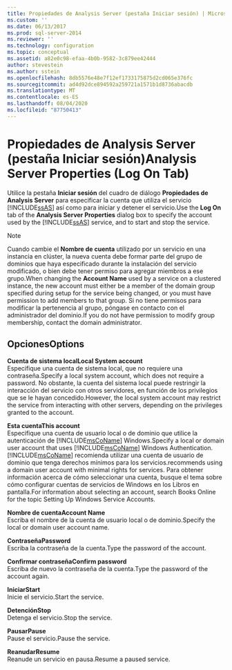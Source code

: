 ```yaml
---
title: Propiedades de Analysis Server (pestaña Iniciar sesión) | Microsoft Docs
ms.custom: ''
ms.date: 06/13/2017
ms.prod: sql-server-2014
ms.reviewer: ''
ms.technology: configuration
ms.topic: conceptual
ms.assetid: a82e0c98-efaa-4b0b-9582-3c879ee42444
author: stevestein
ms.author: sstein
ms.openlocfilehash: 8db5576e48e7f12ef1733175875d2cd065e376fc
ms.sourcegitcommit: ad4d92dce894592a259721a1571b1d8736abacdb
ms.translationtype: MT
ms.contentlocale: es-ES
ms.lasthandoff: 08/04/2020
ms.locfileid: "87750413"
---
```

# <a name="analysis-server-properties-log-on-tab"></a><span data-ttu-id="99221-102">Propiedades de Analysis Server (pestaña Iniciar sesión)</span><span class="sxs-lookup"><span data-stu-id="99221-102">Analysis Server Properties (Log On Tab)</span></span>
  <span data-ttu-id="99221-103">Utilice la pestaña **Iniciar sesión** del cuadro de diálogo **Propiedades de Analysis Server** para especificar la cuenta que utiliza el servicio [!INCLUDE[ssAS](../../includes/ssas-md.md)] así como para iniciar y detener el servicio.</span><span class="sxs-lookup"><span data-stu-id="99221-103">Use the **Log On** tab of the **Analysis Server Properties** dialog box to specify the account used by the [!INCLUDE[ssAS](../../includes/ssas-md.md)] service, and to start and stop the service.</span></span>  
  
> [!NOTE]  
>  <span data-ttu-id="99221-104">Cuando cambie el **Nombre de cuenta** utilizado por un servicio en una instancia en clúster, la nueva cuenta debe formar parte del grupo de dominios que haya especificado durante la instalación del servicio modificado, o bien debe tener permiso para agregar miembros a ese grupo.</span><span class="sxs-lookup"><span data-stu-id="99221-104">When changing the **Account Name** used by a service on a clustered instance, the new account must either be a member of the domain group specified during setup for the service being changed, or you must have permission to add members to that group.</span></span> <span data-ttu-id="99221-105">Si no tiene permisos para modificar la pertenencia al grupo, póngase en contacto con el administrador del dominio.</span><span class="sxs-lookup"><span data-stu-id="99221-105">If you do not have permission to modify group membership, contact the domain administrator.</span></span>  
  
## <a name="options"></a><span data-ttu-id="99221-106">Opciones</span><span class="sxs-lookup"><span data-stu-id="99221-106">Options</span></span>  
 <span data-ttu-id="99221-107">**Cuenta de sistema local**</span><span class="sxs-lookup"><span data-stu-id="99221-107">**Local System account**</span></span>  
 <span data-ttu-id="99221-108">Especifique una cuenta de sistema local, que no requiere una contraseña.</span><span class="sxs-lookup"><span data-stu-id="99221-108">Specify a local system account, which does not require a password.</span></span> <span data-ttu-id="99221-109">No obstante, la cuenta del sistema local puede restringir la interacción del servicio con otros servidores, en función de los privilegios que se le hayan concedido.</span><span class="sxs-lookup"><span data-stu-id="99221-109">However, the local system account may restrict the service from interacting with other servers, depending on the privileges granted to the account.</span></span>  
  
 <span data-ttu-id="99221-110">**Esta cuenta**</span><span class="sxs-lookup"><span data-stu-id="99221-110">**This account**</span></span>  
 <span data-ttu-id="99221-111">Especifique una cuenta de usuario local o de dominio que utilice la autenticación de [!INCLUDE[msCoName](../../includes/msconame-md.md)] Windows.</span><span class="sxs-lookup"><span data-stu-id="99221-111">Specify a local or domain user account that uses [!INCLUDE[msCoName](../../includes/msconame-md.md)] Windows Authentication.</span></span> [!INCLUDE[msCoName](../../includes/msconame-md.md)] <span data-ttu-id="99221-112">recomienda utilizar una cuenta de usuario de dominio que tenga derechos mínimos para los servicios.</span><span class="sxs-lookup"><span data-stu-id="99221-112">recommends using a domain user account with minimal rights for services.</span></span> <span data-ttu-id="99221-113">Para obtener información acerca de cómo seleccionar una cuenta, busque el tema sobre cómo configurar cuentas de servicios de Windows en los Libros en pantalla.</span><span class="sxs-lookup"><span data-stu-id="99221-113">For information about selecting an account, search Books Online for the topic Setting Up Windows Service Accounts.</span></span>  
  
 <span data-ttu-id="99221-114">**Nombre de cuenta**</span><span class="sxs-lookup"><span data-stu-id="99221-114">**Account Name**</span></span>  
 <span data-ttu-id="99221-115">Escriba el nombre de la cuenta de usuario local o de dominio.</span><span class="sxs-lookup"><span data-stu-id="99221-115">Specify the local or domain user account name.</span></span>  
  
 <span data-ttu-id="99221-116">**Contraseña**</span><span class="sxs-lookup"><span data-stu-id="99221-116">**Password**</span></span>  
 <span data-ttu-id="99221-117">Escriba la contraseña de la cuenta.</span><span class="sxs-lookup"><span data-stu-id="99221-117">Type the password of the account.</span></span>  
  
 <span data-ttu-id="99221-118">**Confirmar contraseña**</span><span class="sxs-lookup"><span data-stu-id="99221-118">**Confirm password**</span></span>  
 <span data-ttu-id="99221-119">Escriba de nuevo la contraseña de la cuenta.</span><span class="sxs-lookup"><span data-stu-id="99221-119">Type the password of the account again.</span></span>  
  
 <span data-ttu-id="99221-120">**Iniciar**</span><span class="sxs-lookup"><span data-stu-id="99221-120">**Start**</span></span>  
 <span data-ttu-id="99221-121">Inicie el servicio.</span><span class="sxs-lookup"><span data-stu-id="99221-121">Start the service.</span></span>  
  
 <span data-ttu-id="99221-122">**Detención**</span><span class="sxs-lookup"><span data-stu-id="99221-122">**Stop**</span></span>  
 <span data-ttu-id="99221-123">Detenga el servicio.</span><span class="sxs-lookup"><span data-stu-id="99221-123">Stop the service.</span></span>  
  
 <span data-ttu-id="99221-124">**Pausar**</span><span class="sxs-lookup"><span data-stu-id="99221-124">**Pause**</span></span>  
 <span data-ttu-id="99221-125">Pause el servicio.</span><span class="sxs-lookup"><span data-stu-id="99221-125">Pause the service.</span></span>  
  
 <span data-ttu-id="99221-126">**Reanudar**</span><span class="sxs-lookup"><span data-stu-id="99221-126">**Resume**</span></span>  
 <span data-ttu-id="99221-127">Reanude un servicio en pausa.</span><span class="sxs-lookup"><span data-stu-id="99221-127">Resume a paused service.</span></span>  
  
  
